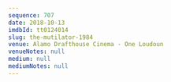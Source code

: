 ```yaml
---
sequence: 707
date: 2018-10-13
imdbId: tt0124014
slug: the-mutilator-1984
venue: Alamo Drafthouse Cinema - One Loudoun
venueNotes: null
medium: null
mediumNotes: null
---
```

